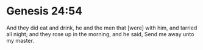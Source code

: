 # Genesis 24:54

And they did eat and drink, he and the men that [were] with him, and tarried all night; and they rose up in the morning, and he said, Send me away unto my master.